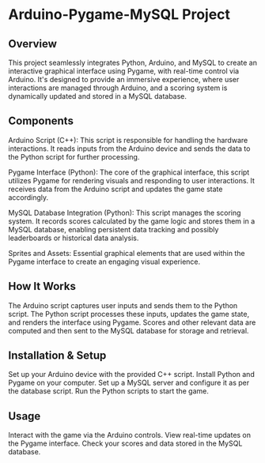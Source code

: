 # Arduino-Pygame-MySQL Project
## Overview
This project seamlessly integrates Python, Arduino, and MySQL to create an interactive graphical interface using Pygame, with real-time control via Arduino. It's designed to provide an immersive experience, where user interactions are managed through Arduino, and a scoring system is dynamically updated and stored in a MySQL database.

## Components
Arduino Script (C++): This script is responsible for handling the hardware interactions. It reads inputs from the Arduino device and sends the data to the Python script for further processing.

Pygame Interface (Python): The core of the graphical interface, this script utilizes Pygame for rendering visuals and responding to user interactions. It receives data from the Arduino script and updates the game state accordingly.

MySQL Database Integration (Python): This script manages the scoring system. It records scores calculated by the game logic and stores them in a MySQL database, enabling persistent data tracking and possibly leaderboards or historical data analysis.

Sprites and Assets: Essential graphical elements that are used within the Pygame interface to create an engaging visual experience.

## How It Works
The Arduino script captures user inputs and sends them to the Python script.
The Python script processes these inputs, updates the game state, and renders the interface using Pygame.
Scores and other relevant data are computed and then sent to the MySQL database for storage and retrieval.

## Installation & Setup
Set up your Arduino device with the provided C++ script.
Install Python and Pygame on your computer.
Set up a MySQL server and configure it as per the database script.
Run the Python scripts to start the game.

## Usage
Interact with the game via the Arduino controls.
View real-time updates on the Pygame interface.
Check your scores and data stored in the MySQL database.
